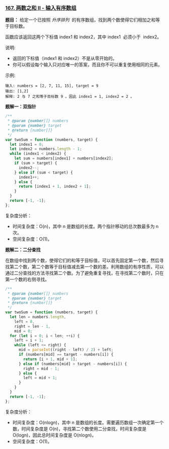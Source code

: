 ### [167. 两数之和 II - 输入有序数组](https://leetcode-cn.com/problems/two-sum-ii-input-array-is-sorted/)

**题目：** 给定一个已按照 *升序排列*  的有序数组，找到两个数使得它们相加之和等于目标数。

函数应该返回这两个下标值 index1 和 index2，其中 index1  必须小于  index2。

说明:

- 返回的下标值（index1 和 index2）不是从零开始的。
- 你可以假设每个输入只对应唯一的答案，而且你不可以重复使用相同的元素。

示例:

```
输入: numbers = [2, 7, 11, 15], target = 9
输出: [1,2]
解释: 2 与 7 之和等于目标数 9 。因此 index1 = 1, index2 = 2 。
```

**题解一：双指针**

```js
/**
 * @param {number[]} numbers
 * @param {number} target
 * @return {number[]}
 */
var twoSum = function (numbers, target) {
  let index1 = 0;
  let index2 = numbers.length - 1;
  while (index1 < index2) {
    let sum = numbers[index1] + numbers[index2];
    if (sum > target) {
      index2--;
    } else if (sum < target) {
      index1++;
    } else {
      return [index1 + 1, index2 + 1];
    }
  }
  return [-1, -1];
};
```

复杂度分析：

- 时间复杂度：O(n)，其中 n 是数组的长度。两个指针移动的总次数最多为 n 次。
- 空间复杂度：O(1)。

**题解二：二分查找**

在数组中找到两个数，使得它们的和等于目标值，可以首先固定第一个数，然后寻找第二个数，第二个数等于目标值减去第一个数的差。利用数组的有序性质，可以通过二分查找的方法寻找第二个数。为了避免重复寻找，在寻找第二个数时，只在第一个数的右侧寻找。

```js
/**
 * @param {number[]} numbers
 * @param {number} target
 * @return {number[]}
 */
var twoSum = function (numbers, target) {
  let len = numbers.length,
    left = 0,
    right = len - 1,
    mid = 0;
  for (let i = 0; i < len; ++i) {
    left = i + 1;
    while (left <= right) {
      mid = parseInt((right - left) / 2) + left;
      if (numbers[mid] == target - numbers[i]) {
        return [i + 1, mid + 1];
      } else if (numbers[mid] > target - numbers[i]) {
        right = mid - 1;
      } else {
        left = mid + 1;
      }
    }
  }
  return [-1, -1];
};
```

复杂度分析：

- 时间复杂度：O(nlogn)，其中 n 是数组的长度。需要遍历数组一次确定第一个数，时间复杂度是 O(n)，寻找第二个数使用二分查找，时间复杂度是 O(logn)，因此总时间复杂度是 O(nlogn)。
- 空间复杂度：O(1)。
